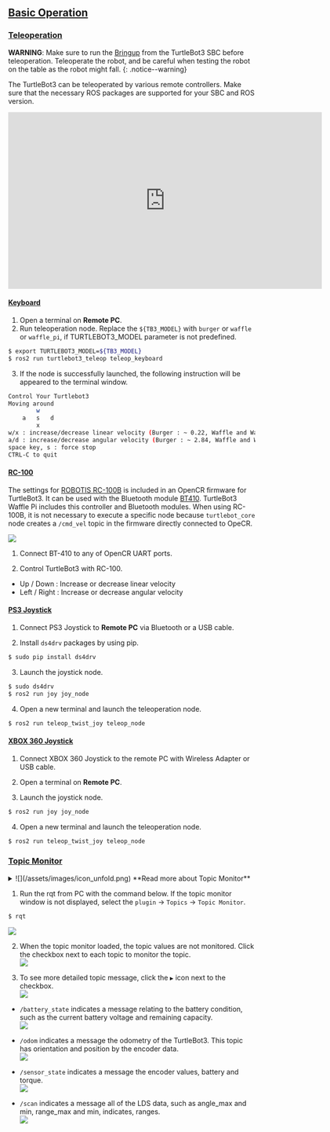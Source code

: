 
## [Basic Operation](#basic-operation)

### [Teleoperation](#teleoperation)

**WARNING**: Make sure to run the [Bringup][bringup] from the TurtleBot3 SBC before teleoperation. Teleoperate the robot, and be careful when testing the robot on the table as the robot might fall.
{: .notice--warning}

The TurtleBot3 can be teleoperated by various remote controllers. Make sure that the necessary ROS packages are supported for your SBC and ROS version. 

<iframe width="640" height="360" src="https://www.youtube.com/embed/Z4s18hlazb4" frameborder="0" allowfullscreen></iframe>

#### [Keyboard](#keyboard)

1. Open a terminal on **Remote PC**.
2. Run teleoperation node. Replace the `${TB3_MODEL}` with `burger` or `waffle` or `waffle_pi`, if TURTLEBOT3_MODEL parameter is not predefined.
```bash
$ export TURTLEBOT3_MODEL=${TB3_MODEL}
$ ros2 run turtlebot3_teleop teleop_keyboard
```

3. If the node is successfully launched, the following instruction will be appeared to the terminal window.  
```bash
Control Your Turtlebot3
Moving around
        w
    a   s   d
        x
w/x : increase/decrease linear velocity (Burger : ~ 0.22, Waffle and Waffle Pi : ~ 0.26)
a/d : increase/decrease angular velocity (Burger : ~ 2.84, Waffle and Waffle Pi : ~ 1.82)
space key, s : force stop
CTRL-C to quit
```

#### [RC-100](#rc100)

The settings for [ROBOTIS RC-100B][rc100] is included in an OpenCR firmware for TurtleBot3. It can be used with the Bluetooth module [BT410][bt410]. TurtleBot3 Waffle Pi includes this controller and Bluetooth modules. When using RC-100B, it is not necessary to execute a specific node because `turtlebot_core` node creates a `/cmd_vel` topic in the firmware directly connected to OpeCR.

![](/assets/images/platform/turtlebot3/example/rc100b_with_bt410.png)

1. Connect BT-410 to any of OpenCR UART ports.

2. Control TurtleBot3 with RC-100.
  - Up / Down : Increase or decrease linear velocity
  - Left / Right : Increase or decrease angular velocity

#### [PS3 Joystick](#ps3-joystick)

1. Connect PS3 Joystick to **Remote PC** via Bluetooth or a USB cable.

2. Install `ds4drv` packages by using pip.
  ```bash
$ sudo pip install ds4drv
  ```

3. Launch the joystick node.  
  ```bash
$ sudo ds4drv
$ ros2 run joy joy_node
  ```

4. Open a new terminal and launch the teleoperation node.  
  ```bash
$ ros2 run teleop_twist_joy teleop_node
  ```

#### [XBOX 360 Joystick](#xbox-360-joystick)

1. Connect XBOX 360 Joystick to the remote PC with Wireless Adapter or USB cable.

2. Open a terminal on **Remote PC**.

3. Launch the joystick node.  
  ```bash
$ ros2 run joy joy_node
  ```

4. Open a new terminal and launch the teleoperation node.  
  ```bash
$ ros2 run teleop_twist_joy teleop_node
  ```

### [Topic Monitor](#topic-monitor)

<details>
<summary>
![](/assets/images/icon_unfold.png) **Read more about Topic Monitor**
</summary>
In order to check topics of TurtleBot3, Use [rqt][rqt] provided by ROS, which is a Qt-based framework for GUI development for ROS. It is a tool displaying all topics of TurtleBot3 with a topic name, type, bandwidth, Hz, and value.
</details>

1. Run the rqt from PC with the command below. If the topic monitor window is not displayed, select the `plugin` -> `Topics` -> `Topic Monitor`.
  ```bash
$ rqt
  ```  
  ![](/assets/images/platform/turtlebot3/ros2/rqt_1.png)

2. When the topic monitor loaded, the topic values are not monitored. Click the checkbox next to each topic to monitor the topic.  
  ![](/assets/images/platform/turtlebot3/ros2/rqt_2.png)

3. To see more detailed topic message, click the `▶` icon next to the checkbox.  
  ![](/assets/images/platform/turtlebot3/ros2/rqt_3.png)

  - `/battery_state` indicates a message relating to the battery condition, such as the current battery voltage and remaining capacity.  
  ![](/assets/images/platform/turtlebot3/ros2/rqt_4.png)

  - `/odom` indicates a message the odometry of the TurtleBot3. This topic has orientation and position by the encoder data.  
  ![](/assets/images/platform/turtlebot3/ros2/rqt_5.png)

  - `/sensor_state` indicates a message the encoder values, battery and torque.  
  ![](/assets/images/platform/turtlebot3/ros2/rqt_6.png)

  - `/scan` indicates a message all of the LDS data, such as angle_max and min, range_max and min, indicates, ranges.  
  ![](/assets/images/platform/turtlebot3/ros2/rqt_7.png)

[topic_monitor]: /docs/en/platform/turtlebot3/topic_monitor/
[teleoperation]: /docs/en/platform/turtlebot3/teleoperation/
[basic_examples]: /docs/en/platform/turtlebot3/basic_examples/
[additional_sensors]: /docs/en/platform/turtlebot3/additional_sensors/
[bringup]: /docs/en/platform/turtlebot3/bringup/#bringup
[rqt]: http://wiki.ros.org/rqt
[rc100]: /docs/en/parts/communication/rc-100/
[bt410]: /docs/en/parts/communication/bt-410/
